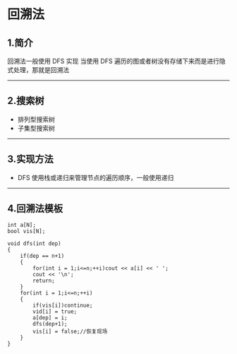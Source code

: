 # 回溯法
## 1.简介
回溯法一般使用 DFS 实现
当使用 DFS 遍历的图或者树没有存储下来而是进行隐式处理，那就是回溯法

***

## 2.搜索树
+   排列型搜索树 
+   子集型搜索树

***

## 3.实现方法
+   DFS 使用栈或递归来管理节点的遍历顺序，一般使用递归

***

## 4.回溯法模板
```
int a[N];
bool vis[N];

void dfs(int dep)
{
    if(dep == n+1)
    {
        for(int i = 1;i<=n;++i)cout << a[i] << ' ';
        cout << '\n';
        return;
    }
    for(int i = 1;i<=n;++i)
    {
        if(vis[i])continue;
        vid[i] = true;
        a[dep] = i;
        dfs(dep+1);
        vis[i] = false;//恢复现场
    }
}
```


